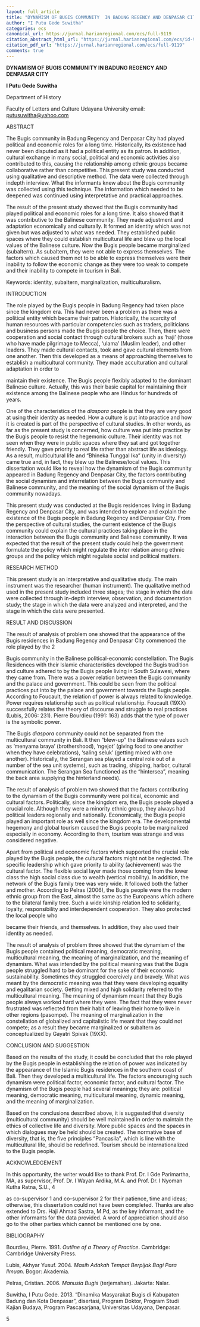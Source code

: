 ```yaml
---
layout: full_article
title: "DYNAMISM OF BUGIS COMMUNITY  IN BADUNG REGENCY AND DENPASAR CITY"
author: "I Putu Gede Suwitha"
categories: ecs
canonical_url: https://jurnal.harianregional.com/ecs/full-9119 
citation_abstract_html_url: "https://jurnal.harianregional.com/ecs/id-9119"
citation_pdf_url: "https://jurnal.harianregional.com/ecs/full-9119"  
comments: true
---
```


<p><span class="font1" style="font-weight:bold;">DYNAMISM OF BUGIS COMMUNITY IN BADUNG REGENCY AND DENPASAR CITY</span></p>
<p><span class="font0" style="font-weight:bold;">I Putu Gede Suwitha</span></p>
<p><span class="font0">Department of History</span></p>
<p><span class="font0">Faculty of Letters and Culture Udayana University email:</span><a href="mailto:putusuwitha@yahoo.com"><span class="font0"> </span><span class="font0" style="text-decoration:underline;">putusuwitha@yahoo.com</span></a></p>
<p><span class="font0">ABSTRACT</span></p>
<p><span class="font0">The Bugis community in Badung Regency and Denpasar City had played political and economic roles for a long time. Historically, its existence had never been disputed as it had a political entity as its patron. In addition, cultural exchange in many social, political and economic activities also contributed to this, causing the relationship among ethnic groups became collaborative rather than competitive. This present study was conducted using qualitative and descriptive method. The data were collected through indepth interview. What the informants knew about the Bugis community was collected using this technique. The information which needed to be deepened was continued using interpretative and practical approaches.</span></p>
<p><span class="font0">The result of the present study showed that the Bugis community had played political and economic roles for a long time. It also showed that it was contributive to the Balinese community. They made adjustment and adaptation economically and culturally. It formed an identity which was not given but was adjusted to what was needed. They established public spaces where they could establish multicultural life and blew up the local values of the Balinese culture. Now the Bugis people became marginalized (subaltern). As subaltern, they were not able to express themselves. The factors which caused them not to be able to express themselves were their inability to follow the economic change as they were too weak to compete and their inability to compete in tourism in Bali.</span></p>
<p><span class="font0">Keywords: identity, subaltern, marginalization, multiculturalism.</span></p>
<p><span class="font0">INTRODUCTION</span></p>
<p><span class="font0">The role played by the Bugis people in Badung Regency had taken place since the kingdom era. This had never been a problem as there was a political entity which became their patron. Historically, the scarcity of human resources with particular competencies such as traders, politicians and business persons made the Bugis people the choice. Then, there were cooperation and social contact through cultural brokers such as ‘haji’ (those who have made pilgrimage to Mecca), ‘ulama’ (Muslim leader), and other leaders. They made cultural contacts, took and gave cultural elements from one another. Then this developed as a means of approaching themselves to establish a multicultural community. They made acculturation and cultural adaptation in order to</span></p>
<p><span class="font0">maintain their existence. The Bugis people flexibly adapted to the dominant Balinese culture. Actually, this was their basic capital for maintaining their existence among the Balinese people who are Hindus for hundreds of years.</span></p>
<p><span class="font0">One of the characteristics of the </span><span class="font0" style="font-style:italic;">diaspora</span><span class="font0"> people is that they are very good at using their identity as needed. How a culture is put into practice and how it is created is part of the perspective of cultural studies. In other words, as far as the present study is concerned, how culture was put into practice by the Bugis people to resist the hegemonic culture. Their identity was not seen when they were in public spaces where they sat and got together friendly. They gave priority to real life rather than abstract life as ideology. As a result, multicultural life and “Bhineka Tunggal Ika” (unity in diversity) came true and, in fact, they blew up the Balinese/local values. This dissertation would like to reveal how the dynamism of the Bugis community appeared in Badung Regency and Denpasar City, the factors contributing the social dynamism and interrelation between the Bugis community and Balinese community, and the meaning of the social dynamism of the Bugis community nowadays.</span></p>
<p><span class="font0">This present study was conducted at the Bugis residences living in Badung Regency and Denpasar City, and was intended to explore and explain the existence of the Bugis people in Badung Regency and Denpasar City. From the perspective of cultural studies, the current existence of the Bugis community could explain the cultural practices taking place in the interaction between the Bugis community and Balinese community. It was expected that the result of the present study could help the government formulate the policy which might regulate the inter relation among ethnic groups and the policy which might regulate social and political matters.</span></p>
<p><span class="font0">RESEARCH METHOD</span></p>
<p><span class="font0">This present study is an interpretative and qualitative study. The main instrument was the researcher (human instrument). The qualitative method used in the present study included three stages; the stage in which the data were collected through in-depth interview, observation, and documentation study; the stage in which the data were analyzed and interpreted, and the stage in which the data were presented.</span></p>
<p><span class="font0">RESULT AND DISCUSSION</span></p>
<p><span class="font0">The result of analysis of problem one showed that the appearance of the Bugis residences in Badung Regency and Denpasar City commenced the role played by the </span><span class="font2">2</span></p>
<p><span class="font0">Bugis community in the Balinese political-economic constellation. The Bugis Residences with their Islamic characteristics developed the Bugis tradition and culture adhered to by the Bugis people living in South Sulawesi, where they came from. There was a power relation between the Bugis community and the palace and government. This could be seen from the political practices put into by the palace and government towards the Bugis people. According to Foucault, the relation of power is always related to knowledge. Power requires relationship such as political relationship. Foucault (19XX) successfully relates the theory of discourse and struggle to real practices (Lubis, 2006: 231). Pierre Bourdieu (1991: 163) adds that the type of power is the symbolic power.</span></p>
<p><span class="font0">The Bugis </span><span class="font0" style="font-style:italic;">diaspora</span><span class="font0"> community could not be separated from the multicultural community in Bali. It then “blew-up” the Balinese values such as ‘menyama braya’ (brothershood), ‘ngejot’ (giving food to one another when they have celebrations), ‘saling seluk’ (getting mixed with one another). Historically, the Serangan sea played a central role out of a number of the sea unit systems), such as trading, shipping, harbor, cultural communication. The Serangan Sea functioned as the “hintersea”, meaning the back area supplying the hinterland needs).</span></p>
<p><span class="font0">The result of analysis of problem two showed that the factors contributing to the dynamism of the Bugis community were political, economic and cultural factors. Politically, since the kingdom era, the Bugis people played a crucial role. Although they were a minority ethnic group, they always had political leaders regionally and nationally. Economically, the Bugis people played an important role as well since the kingdom era. The developmental hegemony and global tourism caused the Bugis people to be marginalized especially in economy. According to them, tourism was strange and was considered negative.</span></p>
<p><span class="font0">Apart from political and economic factors which supported the crucial role played by the Bugis people, the cultural factors might not be neglected. The specific leadership which gave priority to ability (achievement) was the cultural factor. The flexible social layer made those coming from the lower class the high social class due to wealth (vertical mobility). In addition, the network of the Bugis family tree was very wide. It followed both the father and mother. According to Pelras (2006), the Bugis people were the modern ethnic group from the East, almost the same as the Europeans which adhere to the bilateral family tree. Such a wide kinship relation led to solidarity, loyalty, responsibility and interdependent cooperation. They also protected the local people who</span></p>
<p><span class="font0">became their friends, and themselves. In addition, they also used their identity as needed.</span></p>
<p><span class="font0">The result of analysis of problem three showed that the dynamism of the Bugis people contained political meaning, democratic meaning, multicultural meaning, the meaning of marginalization, and the meaning of dynamism. What was intended by the political meaning was that the Bugis people struggled hard to be dominant for the sake of their economic sustainability. Sometimes they struggled coercively and bravely. What was meant by the democratic meaning was that they were developing equality and egalitarian society. Getting mixed and high solidarity referred to the multicultural meaning. The meaning of dynamism meant that they Bugis people always worked hard where they were. The fact that they were never frustrated was reflected from their habit of leaving their home to live in other regions (pasompe). The meaning of marginalization in the constellation of globalized and capitalistic life meant that they could not compete; as a result they became marginalized or subaltern as conceptualized by Gayatri Spivak (19XX).</span></p>
<p><span class="font0">CONCLUSION AND SUGGESTION</span></p>
<p><span class="font0">Based on the results of the study, it could be concluded that the role played by the Bugis people in establishing the relation of power was indicated by the appearance of the Islamic Bugis residences in the southern coast of Bali. Then they developed a multicultural life. The factors encouraging such dynamism were political factor, economic factor, and cultural factor. The dynamism of the Bugis people had several meanings; they are: political meaning, democratic meaning, multicultural meaning, dynamic meaning, and the meaning of marginalization.</span></p>
<p><span class="font0">Based on the conclusions described above, it is suggested that diversity (multicultural community) should be well maintained in order to maintain the ethics of collective life and diversity. More public spaces and the spaces in which dialogues may be held should be created. The normative base of diversity, that is, the five principles “Pancasila”, which is line with the multicultural life, should be redefined. Tourism should be internationalized to the Bugis people.</span></p>
<p><span class="font0">ACKNOWLEDGEMENT</span></p>
<p><span class="font0">In this opportunity, the writer would like to thank Prof. Dr. I Gde Parimartha, MA, as supervisor, Prof. Dr. I Wayan Ardika, M.A. and Prof. Dr. I Nyoman Kutha Ratna, S.U., </span><span class="font2">4</span></p>
<p><span class="font0">as co-supervisor 1 and co-supervisor 2 for their patience, time and ideas; otherwise, this dissertation could not have been completed. Thanks are also extended to Drs. Haji Ahmad Sastra, M.Pd, as the key informant, and the other informants for the data provided. A word of appreciation should also go to the other parties which cannot be mentioned one by one.</span></p>
<p><span class="font0">BIBLIOGRAPHY</span></p>
<p><span class="font0">Bourdieu, Pierre. 1991. </span><span class="font0" style="font-style:italic;">Outline of a Theory of Practice</span><span class="font0">. Cambridge: Cambridge University Press.</span></p>
<p><span class="font0">Lubis, Akhyar Yusuf. 2004. </span><span class="font0" style="font-style:italic;">Masih Adakah Tempat Berpijak Bagi Para Ilmuan</span><span class="font0">. Bogor: Akademia.</span></p>
<p><span class="font0">Pelras, Cristian. 2006. </span><span class="font0" style="font-style:italic;">Manusia Bugis</span><span class="font0"> (terjemahan). Jakarta: Nalar.</span></p>
<p><span class="font0">Suwitha, I Putu Gede. 2013. “Dinamika Masyarakat Bugis di Kabupaten Badung dan Kota Denpasar”, disertasi, Program Doktor, Program Studi Kajian Budaya, Program Pascasarjana, Universitas Udayana, Denpasar.</span></p>
<p><span class="font2">5</span></p>